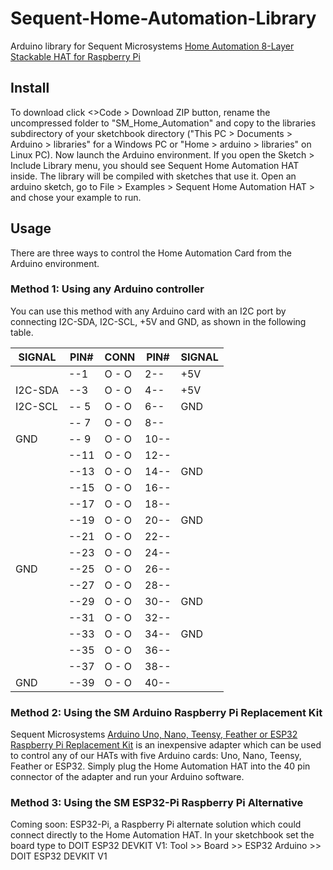 # Sequent-Home-Automation-Library
Arduino library for Sequent Microsystems [Home Automation 8-Layer Stackable HAT for Raspberry Pi](https://sequentmicrosystems.com/products/raspberry-pi-home-automation-card)

## Install
To download click <>Code > Download ZIP button, rename the uncompressed folder to "SM_Home_Automation" 
and copy to the libraries subdirectory of your sketchbook directory ("This PC > Documents > Arduino > libraries" for a Windows PC
 or "Home > arduino > libraries" on Linux PC). Now launch the Arduino environment. If you open the Sketch > Include Library menu, you should see Sequent Home Automation HAT inside. 
 The library will be compiled with sketches that use it. Open an arduino sketch, go to File > Examples > Sequent Home Automation HAT > and chose your example to run.

## Usage
There are three ways to control the Home Automation Card from the Arduino environment.

### Method 1: Using any Arduino controller
You can use this method with any Arduino card with an I2C port by connecting I2C-SDA, I2C-SCL, +5V and GND, as shown in the following table.
      
| SIGNAL | PIN# |CONN| PIN# | SIGNAL|
|---|---|---|---|---|
| | --1 | O - O | 2-- |  +5V | 
| I2C-SDA | --3| O - O | 4-- |  +5V |
| I2C-SCL |-- 5|O - O| 6--|  GND |
|  |-- 7|O - O| 8--||
| GND |-- 9|O - O|10--||
| |--11|O - O|12--||
| |--13|O - O|14--| GND|
| |--15|O - O|16--||
||--17|O - O|18--||
||--19|O - O|20--|  GND|
||--21|O - O|22--||
||--23|O - O|24--||
|GND |--25|O - O|26--||
||--27|O - O|28--||
||--29|O - O|30--|  GND|
||--31|O - O|32--||
||--33|O - O|34--|  GND|
||--35|O - O|36--||
||--37|O - O|38--||
|GND |--39|O - O|40--||
 
### Method 2: Using the SM Arduino Raspberry Pi Replacement Kit
Sequent Microsystems [Arduino Uno, Nano, Teensy, Feather or ESP32 Raspberry Pi Replacement Kit](https://sequentmicrosystems.com/products/raspberry-pi-replacement-card) is an inexpensive adapter which can be used to control any of our HATs with five Arduino cards: Uno, Nano, Teensy, Feather or ESP32. Simply plug the Home Automation HAT into the 40 pin connector of the adapter and run your Arduino software.

### Method 3: Using the SM ESP32-Pi Raspberry Pi Alternative
Coming soon: ESP32-Pi, a Raspberry Pi alternate solution which could connect directly to the Home Automation HAT.
In your sketchbook set the board type to DOIT ESP32 DEVKIT V1: Tool >> Board >> ESP32 Arduino >> DOIT ESP32 DEVKIT V1
